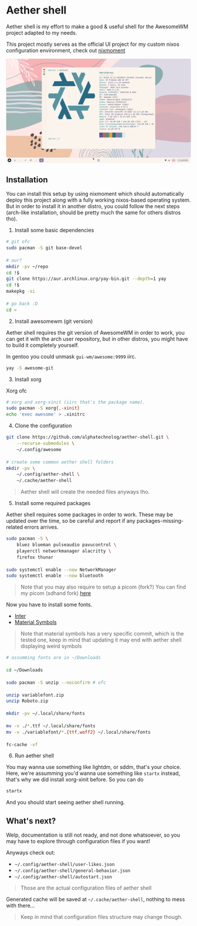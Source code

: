 # Aether shell

Aether shell is my effort to make a good & useful shell for
the AwesomeWM project adapted to my needs.

This project mostly serves as the official UI project for my
custom nixos configuration environment, check out
[nixmoment](https://github.com/alphatechnolog/nixmoment)

![banner](./assets/banner.png)

## Installation

You can install this setup by using nixmoment which should
automatically deploy this project along with a fully working
nixos-based operating system. But in order to install it
in another distro, you could follow the next steps
(arch-like installation, should be pretty much the same
for others distros tho).

1. Install some basic dependencies

```sh
# git ofc
sudo pacman -S git base-devel

# aur?
mkdir -pv ~/repo
cd !$
git clone https://aur.archlinux.org/yay-bin.git --depth=1 yay
cd !$
makepkg -si

# go back :D
cd ~
```

2. Install awesomewm (git version)

Aether shell requires the git version of AwesomeWM in order
to work, you can get it with the arch user repository, but in
other distros, you might have to build it completely yourself.

In gentoo you could unmask `gui-wm/awesome:9999` iirc.

```sh
yay -S awesome-git
```

3. Install xorg

Xorg ofc

```sh
# xorg and xorg-xinit (iirc that's the package name).
sudo pacman -S xorg{,-xinit}
echo 'exec awesome' > .xinitrc
```

4. Clone the configuration

```sh
git clone https://github.com/alphatechnolog/aether-shell.git \
    --recurse-submodules \
    ~/.config/awesome

# create some common aether shell folders
mkdir -pv \
    ~/.config/aether-shell \
    ~/.cache/aether-shell
```

> Aether shell will create the needed files anyways tho.

5. Install some required packages

Aether shell requires some packages in order to work. These
may be updated over the time, so be careful and report if
any packages-missing-related errors arrives.

```sh
sudo pacman -S \
    bluez blueman pulseaudio pavucontrol \
    playerctl networkmanager alacritty \
    firefox thunar

sudo systemctl enable --now NetworkManager
sudo systemctl enable --now bluetooth
```

> Note that you may also require to setup a picom (fork?)
> You can find my picom (sdhand fork) [here](../extras/picom/picom.conf)

Now you have to install some fonts.

- [Inter](https://fonts.google.com/specimen/Roboto)
- [Material Symbols](https://downgit.evecalm.com/#/home?url=https://github.com/google/material-design-icons/tree/1ea21d5429750938f4a8e694e75a54fc0f02dae1/variablefont)

> Note that material symbols has a very specific commit, which is the tested one, keep in mind that updating it may end with aether shell displaying weird symbols

```sh
# assumming fonts are in ~/Downloads

cd ~/Downloads

sudo pacman -S unzip --noconfirm # ofc

unzip variablefont.zip
unzip Roboto.zip

mkdir -pv ~/.local/share/fonts

mv -v ./*.ttf ~/.local/share/fonts
mv -v ./variablefont/*.{ttf,woff2} ~/.local/share/fonts

fc-cache -vf
```

6. Run aether shell

You may wanna use something like lightdm, or sddm, that's your choice.
Here, we're assumming you'd wanna use something like `startx` instead,
that's why we did install xorg-xinit before. So you can do

```sh
startx
```

And you should start seeing aether shell running.

## What's next?

Welp, documentation is still not ready, and not done whatsoever, so
you may have to explore through configuration files if you want!

Anyways check out:

- `~/.config/aether-shell/user-likes.json`
- `~/.config/aether-shell/general-behavior.json`
- `~/.config/aether-shell/autostart.json`

> Those are the actual configuration files of aether shell

Generated cache will be saved at `~/.cache/aether-shell`, nothing
to mess with there...

> Keep in mind that configuration files structure may change though.
